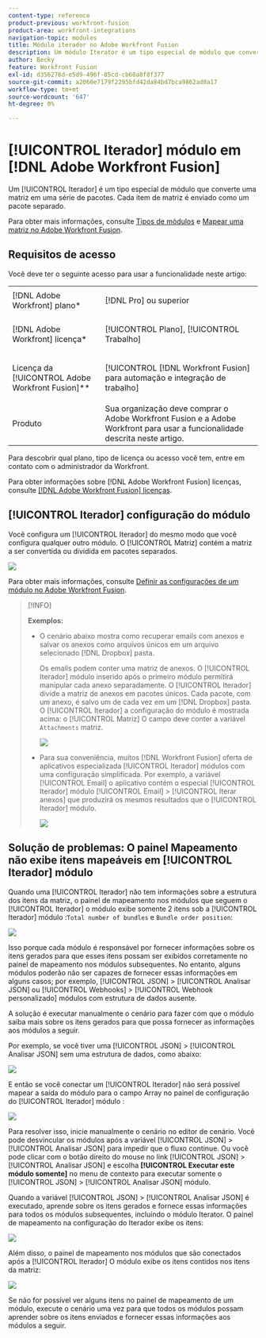 ```yaml
---
content-type: reference
product-previous: workfront-fusion
product-area: workfront-integrations
navigation-topic: modules
title: Módulo iterador no Adobe Workfront Fusion
description: Um módulo Iterator é um tipo especial de módulo que converte uma matriz em uma série de pacotes. Cada item de matriz é enviado como um pacote separado.
author: Becky
feature: Workfront Fusion
exl-id: d356276d-e5d9-496f-85cd-cb60a8f8f377
source-git-commit: a2060e7179f2295bfd42da84bd7bca9862ad0a17
workflow-type: tm+mt
source-wordcount: '647'
ht-degree: 0%

---
```


# [!UICONTROL Iterador] módulo em [!DNL Adobe Workfront Fusion]

Um [!UICONTROL Iterador] é um tipo especial de módulo que converte uma matriz em uma série de pacotes. Cada item de matriz é enviado como um pacote separado.

Para obter mais informações, consulte [Tipos de módulos](../../workfront-fusion/modules/module-types.md) e [Mapear uma matriz no Adobe Workfront Fusion](../../workfront-fusion/mapping/map-an-array.md).

## Requisitos de acesso

Você deve ter o seguinte acesso para usar a funcionalidade neste artigo:

<table style="table-layout:auto">
 <col> 
 <col> 
 <tbody> 
  <tr> 
    <td role="rowheader">[!DNL Adobe Workfront] plano*</td> 
   <td> <p>[!DNL Pro] ou superior</p> </td> 
  </tr> 
  <tr data-mc-conditions=""> 
   <td role="rowheader">[!DNL Adobe Workfront] licença*</td> 
   <td> <p>[!UICONTROL Plano], [!UICONTROL Trabalho]</p> </td> 
  </tr> 
  <tr> 
   <td role="rowheader">Licença da [!UICONTROL Adobe Workfront Fusion]**</td> 
   <td> <p>[!UICONTROL [!DNL Workfront Fusion] para automação e integração de trabalho] </p>  </td> 
  </tr> 
  <tr> 
   <td role="rowheader">Produto</td> 
   <td>Sua organização deve comprar o Adobe Workfront Fusion e a Adobe Workfront para usar a funcionalidade descrita neste artigo.</td> 
  </tr> 
 </tbody> 
</table>

Para descobrir qual plano, tipo de licença ou acesso você tem, entre em contato com o administrador da Workfront.

Para obter informações sobre [!DNL Adobe Workfront Fusion] licenças, consulte [[!DNL Adobe Workfront Fusion] licenças](../../workfront-fusion/get-started/license-automation-vs-integration.md).

## [!UICONTROL Iterador] configuração do módulo

Você configura um [!UICONTROL Iterador] do mesmo modo que você configura qualquer outro módulo. O [!UICONTROL Matriz] contém a matriz a ser convertida ou dividida em pacotes separados.

![](assets/set-up-iterator-350x190.jpg)

Para obter mais informações, consulte [Definir as configurações de um módulo no Adobe Workfront Fusion](../../workfront-fusion/modules/configure-a-modules-settings.md).

>[!INFO]
>
>**Exemplos:**
>
>* O cenário abaixo mostra como recuperar emails com anexos e salvar os anexos como arquivos únicos em um arquivo selecionado [!DNL Dropbox] pasta.
   >
   >   Os emails podem conter uma matriz de anexos. O [!UICONTROL Iterador] módulo inserido após o primeiro módulo permitirá manipular cada anexo separadamente. O [!UICONTROL Iterador] divide a matriz de anexos em pacotes únicos. Cada pacote, com um anexo, é salvo um de cada vez em um [!DNL Dropbox] pasta. O [!UICONTROL Iterador] a configuração do módulo é mostrada acima: o [!UICONTROL Matriz] O campo deve conter a variável `Attachments` matriz.
   >
   >   ![](assets/attachments-array-350x154.jpg)
>
>* Para sua conveniência, muitos [!DNL Workfront Fusion] oferta de aplicativos especializada [!UICONTROL Iterador] módulos com uma configuração simplificada. Por exemplo, a variável [!UICONTROL Email] o aplicativo contém o especial [!UICONTROL Iterador] módulo [!UICONTROL Email] > [!UICONTROL Iterar anexos] que produzirá os mesmos resultados que o [!UICONTROL Iterador] módulo.
   >
   >   ![](assets/specialized-iterators-350x135.jpg)



## Solução de problemas: O painel Mapeamento não exibe itens mapeáveis em [!UICONTROL Iterador] módulo

Quando uma [!UICONTROL Iterador] não tem informações sobre a estrutura dos itens da matriz, o painel de mapeamento nos módulos que seguem o [!UICONTROL Iterador] o módulo exibe somente 2 itens sob a [!UICONTROL Iterador] módulo :`Total number of bundles` e `Bundle order position`:

![](assets/mapping-panel-doesnt-display-350x147.png)

Isso porque cada módulo é responsável por fornecer informações sobre os itens gerados para que esses itens possam ser exibidos corretamente no painel de mapeamento nos módulos subsequentes. No entanto, alguns módulos poderão não ser capazes de fornecer essas informações em alguns casos; por exemplo, [!UICONTROL JSON] > [!UICONTROL Analisar JSON] ou [!UICONTROL Webhooks] > [!UICONTROL Webhook personalizado] módulos com estrutura de dados ausente.

A solução é executar manualmente o cenário para fazer com que o módulo saiba mais sobre os itens gerados para que possa fornecer as informações aos módulos a seguir.

Por exemplo, se você tiver uma [!UICONTROL JSON] > [!UICONTROL Analisar JSON] sem uma estrutura de dados, como abaixo:

![](assets/json-parse-json-350x285.png)

E então se você conectar um [!UICONTROL Iterador] não será possível mapear a saída do módulo para o campo Array no painel de configuração do [!UICONTROL Iterador] módulo :

![](assets/connect-iterator-module-350x146.png)

Para resolver isso, inicie manualmente o cenário no editor de cenário. Você pode desvincular os módulos após a variável [!UICONTROL JSON] > [!UICONTROL Analisar JSON] para impedir que o fluxo continue. Ou você pode clicar com o botão direito do mouse no link [!UICONTROL JSON] > [!UICONTROL Analisar JSON] e escolha **[!UICONTROL Executar este módulo somente]** no menu de contexto para executar somente o [!UICONTROL JSON] > [!UICONTROL Analisar JSON] módulo.

Quando a variável [!UICONTROL JSON] > [!UICONTROL Analisar JSON] é executado, aprende sobre os itens gerados e fornece essas informações para todos os módulos subsequentes, incluindo o módulo Iterator. O painel de mapeamento na configuração do Iterador exibe os itens:

![](assets/mapping-panel-displays-items-350x131.png)

Além disso, o painel de mapeamento nos módulos que são conectados após a [!UICONTROL Iterador] O módulo exibe os itens contidos nos itens da matriz:

![](assets/items-contained-in-array-350x156.png)

Se não for possível ver alguns itens no painel de mapeamento de um módulo, execute o cenário uma vez para que todos os módulos possam aprender sobre os itens enviados e fornecer essas informações aos módulos a seguir.
